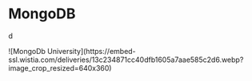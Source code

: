 # MongoDB 
<p class="text-center">d</p> ![MongoDb University](https://embed-ssl.wistia.com/deliveries/13c234871cc40dfb1605a7aae585c2d6.webp?image_crop_resized=640x360)


